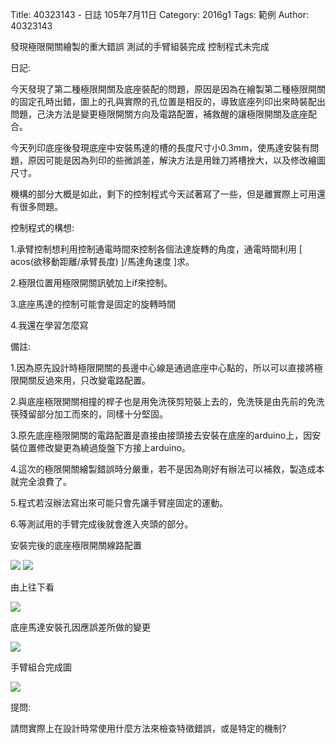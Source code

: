 Title: 40323143 -  日誌  105年7月11日
Category: 2016g1
Tags: 範例
Author: 40323143

發現極限開關繪製的重大錯誤 測試的手臂組裝完成 控制程式未完成
<!-- PELICAN_END_SUMMARY -->

日記:

今天發現了第二種極限開關及底座裝配的問題，原因是因為在繪製第二種極限開關的固定孔時出錯，圖上的孔與實際的孔位置是相反的，導致底座列印出來時裝配出問題，己決方法是變更極限開關方向及電路配置，補救醒的讓極限開關及底座配合。

今天列印底座後發現底座中安裝馬達的槽的長度尺寸小0.3mm，使馬達安裝有問題，原因可能是因為列印的些微誤差，解決方法是用銼刀將槽挫大，以及修改繪圖尺寸。

機構的部分大概是如此，剩下的控制程式今天試著寫了一些，但是離實際上可用還有很多問題。

控制程式的構想:

1.承臂控制想利用控制通電時間來控制各個法達旋轉的角度，通電時間利用  [ acos(欲移動距離/承臂長度) ]/馬達角速度 ]求。

2.極限位置用極限開關訊號加上if來控制。

3.底座馬達的控制可能會是固定的旋轉時間

4.我還在學習怎麼寫

備註:

1.因為原先設計時極限開關的長邊中心線是通過底座中心點的，所以可以直接將極限開關反過來用，只改變電路配置。

2.與底座極限開關相撞的桿子也是用免洗筷剪短裝上去的，免洗筷是由先前的免洗筷殘留部分加工而來的，同樣十分堅固。

3.原先底座極限開關的電路配置是直接由接頭接去安裝在底座的arduino上，因安裝位置修改變更為繞過旋盤下方接上arduino。

4.這次的極限開關繪製錯誤時分嚴重，若不是因為剛好有辦法可以補救，製造成本就完全浪費了。

5.程式若沒辦法寫出來可能只會先讓手臂座固定的運動。

6.等測試用的手臂完成後就會進入夾頭的部分。

安裝完後的底座極限開關線路配置

<img src="http://i.imgur.com/eWCNvOM.jpg">

<img src="http://i.imgur.com/TTmw1nR.jpg">

由上往下看

<img src="http://i.imgur.com/M28o1N4.jpg">

底座馬達安裝孔因應誤差所做的變更

<img src="http://i.imgur.com/PiZJDKq.png">

手臂組合完成圖

<img src="http://i.imgur.com/M28o1N4.jpg">

提問:

請問實際上在設計時常使用什麼方法來檢查特徵錯誤，或是特定的機制?




